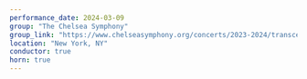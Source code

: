 ```yaml
---
performance_date: 2024-03-09
group: "The Chelsea Symphony"
group_link: "https://www.chelseasymphony.org/concerts/2023-2024/transcendence/"
location: "New York, NY"
conductor: true
horn: true
---
```

